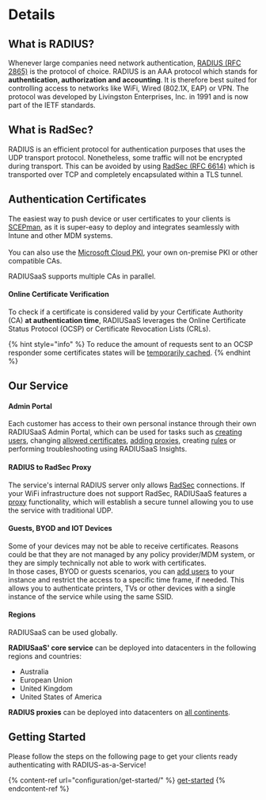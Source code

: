 # Details

## What is RADIUS?

Whenever large companies need network authentication, [RADIUS (RFC 2865)](https://tools.ietf.org/html/rfc2865) is the protocol of choice. RADIUS is an AAA protocol which stands for **authentication, authorization and accounting**. It is therefore best suited for controlling access to networks like WiFi, Wired (802.1X, EAP) or VPN. The protocol was developed by Livingston Enterprises, Inc. in 1991 and is now part of the IETF standards.

## What is RadSec?

RADIUS is an efficient protocol for authentication purposes that uses the UDP transport protocol. Nonetheless, some traffic will not be encrypted during transport. This can be avoided by using [RadSec (RFC 6614)](https://tools.ietf.org/html/rfc6614) which is transported over TCP and completely encapsulated within a TLS  tunnel.&#x20;

## Authentication Certificates

The easiest way to push device or user certificates to your clients is [SCEPman](https://www.scepman.com/), as it is super-easy to deploy and integrates seamlessly with Intune and other MDM systems.\
\
You can also use the [Microsoft Cloud PKI](configuration/get-started/scenario-based-guides/microsoft-cloud-pki.md), your own on-premise PKI or other compatible CAs.

RADIUSaaS supports multiple CAs in parallel.

#### Online Certificate Verification

To check if a certificate is considered valid by your Certificate Authority (CA) **at authentication time**, RADIUSaaS leverages the Online Certificate Status Protocol (OCSP) or Certificate Revocation Lists (CRLs).

{% hint style="info" %}
To reduce the amount of requests sent to an OCSP responder some certificates states will be [temporarily cached](other/faqs/log-and-common-errors.md#certificate-status-was-revoked-previously).
{% endhint %}

## Our Service

#### Admin Portal

Each customer has access to their own personal instance through their own RADIUSaaS Admin Portal, which can be used for tasks such as [creating users](admin-portal/users.md#add), changing [allowed certificates](admin-portal/settings/trusted-roots.md), [adding proxies](admin-portal/settings/settings-proxy.md), creating [rules](admin-portal/settings/rules/) or performing troubleshooting using RADIUSaaS Insights.&#x20;

#### RADIUS to RadSec Proxy

The service's internal RADIUS server only allows [RadSec](details.md#what-is-radsec) connections. If your WiFi infrastructure does not support RadSec, RADIUSaaS features a [proxy](admin-portal/settings/settings-proxy.md) functionality, which will establish a secure tunnel allowing you to use the service with traditional UDP.

#### Guests, BYOD and IOT Devices&#x20;

Some of your devices may not be able to receive certificates. Reasons could be that they are not managed by any policy provider/MDM system, or they are simply technically not able to work with certificates. \
In those cases, BYOD or guests scenarios, you can [add users](admin-portal/users.md#add) to your instance and restrict the access to a specific time frame, if needed. This allows you to authenticate printers, TVs or other devices with a single instance of the service while using the same SSID.

#### Regions

RADIUSaaS can be used globally.

**RADIUSaaS' core service** can be deployed into datacenters in the following regions and countries:

* Australia
* European Union
* United Kingdom
* United States of America

**RADIUS proxies** can be deployed into datacenters on [all continents](admin-portal/settings/settings-proxy.md#regions).&#x20;

## Getting Started

Please follow the steps on the following page to get your clients ready authenticating with RADIUS-as-a-Service!

{% content-ref url="configuration/get-started/" %}
[get-started](configuration/get-started/)
{% endcontent-ref %}
